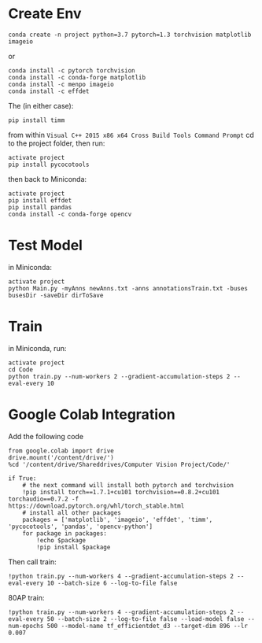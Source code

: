 # Create Env
```
conda create -n project python=3.7 pytorch=1.3 torchvision matplotlib imageio
```

or
```
conda install -c pytorch torchvision
conda install -c conda-forge matplotlib
conda install -c menpo imageio
conda install -c effdet
```

The (in either case):
```
pip install timm
```

from within `Visual C++ 2015 x86 x64 Cross Build Tools Command Prompt` cd to the project folder, then run:
```
activate project
pip install pycocotools
```

then back to Miniconda:
```
activate project
pip install effdet
pip install pandas
conda install -c conda-forge opencv
```

# Test Model
in Miniconda:
```
activate project
python Main.py -myAnns newAnns.txt -anns annotationsTrain.txt -buses busesDir -saveDir dirToSave
```

# Train
in Miniconda, run:
```
activate project
cd Code
python train.py --num-workers 2 --gradient-accumulation-steps 2 --eval-every 10
```

# Google Colab Integration
Add the following code
```
from google.colab import drive
drive.mount('/content/drive/')
%cd '/content/drive/Shareddrives/Computer Vision Project/Code/'

if True:
    # the next command will install both pytorch and torchvision
    !pip install torch==1.7.1+cu101 torchvision==0.8.2+cu101 torchaudio==0.7.2 -f https://download.pytorch.org/whl/torch_stable.html
    # install all other packages
    packages = ['matplotlib', 'imageio', 'effdet', 'timm', 'pycocotools', 'pandas', 'opencv-python']
    for package in packages:
        !echo $package
        !pip install $package
```

Then call train:
```
!python train.py --num-workers 4 --gradient-accumulation-steps 2 --eval-every 10 --batch-size 6 --log-to-file false
```

80AP train:
```
!python train.py --num-workers 4 --gradient-accumulation-steps 2 --eval-every 50 --batch-size 2 --log-to-file false --load-model false --num-epochs 500 --model-name tf_efficientdet_d3 --target-dim 896 --lr 0.007
```